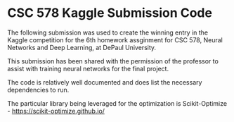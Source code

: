 # CSC 578 Kaggle Submission Code

The following submission was used to create the winning entry in the Kaggle competition for the 6th homework assginment for CSC 578, Neural Networks and Deep Learning, at DePaul University.

This submission has been shared with the permission of the professor to assist with training neural networks for the final project.

The code is relatively well documented and does list the necessary dependencies to run.

The particular library being leveraged for the optimization is Scikit-Optimize - https://scikit-optimize.github.io/